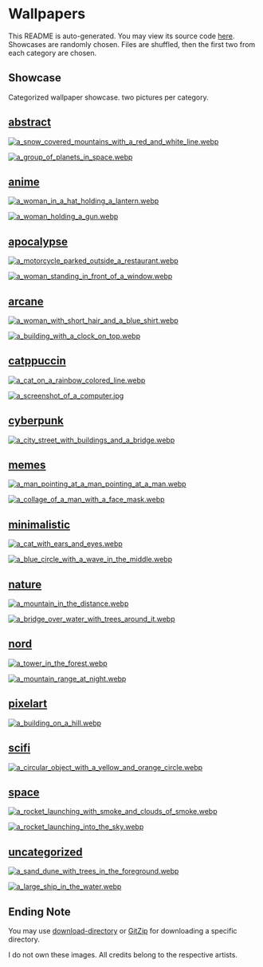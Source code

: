 # Wallpapers
This README is auto-generated. You may view its source code [here](./main.go).  Showcases are randomly chosen. Files
are shuffled, then the first two from each category are chosen.

## Showcase
Categorized wallpaper showcase. two pictures per category.



## [abstract](.././abstract)
  
 [![a_snow_covered_mountains_with_a_red_and_white_line.webp](.././abstract/a_snow_covered_mountains_with_a_red_and_white_line.webp)](.././abstract/a_snow_covered_mountains_with_a_red_and_white_line.webp)
  
 [![a_group_of_planets_in_space.webp](.././abstract/a_group_of_planets_in_space.webp)](.././abstract/a_group_of_planets_in_space.webp)
  

## [anime](.././anime)
  
 [![a_woman_in_a_hat_holding_a_lantern.webp](.././anime/a_woman_in_a_hat_holding_a_lantern.webp)](.././anime/a_woman_in_a_hat_holding_a_lantern.webp)
  
 [![a_woman_holding_a_gun.webp](.././anime/a_woman_holding_a_gun.webp)](.././anime/a_woman_holding_a_gun.webp)
  

## [apocalypse](.././apocalypse)
  
 [![a_motorcycle_parked_outside_a_restaurant.webp](.././apocalypse/a_motorcycle_parked_outside_a_restaurant.webp)](.././apocalypse/a_motorcycle_parked_outside_a_restaurant.webp)
  
 [![a_woman_standing_in_front_of_a_window.webp](.././apocalypse/a_woman_standing_in_front_of_a_window.webp)](.././apocalypse/a_woman_standing_in_front_of_a_window.webp)
  

## [arcane](.././arcane)
  
 [![a_woman_with_short_hair_and_a_blue_shirt.webp](.././arcane/a_woman_with_short_hair_and_a_blue_shirt.webp)](.././arcane/a_woman_with_short_hair_and_a_blue_shirt.webp)
  
 [![a_building_with_a_clock_on_top.webp](.././arcane/a_building_with_a_clock_on_top.webp)](.././arcane/a_building_with_a_clock_on_top.webp)
  

## [catppuccin](.././catppuccin)
  
 [![a_cat_on_a_rainbow_colored_line.webp](.././catppuccin/a_cat_on_a_rainbow_colored_line.webp)](.././catppuccin/a_cat_on_a_rainbow_colored_line.webp)
  
 [![a_screenshot_of_a_computer.jpg](.././catppuccin/a_screenshot_of_a_computer.jpg)](.././catppuccin/a_screenshot_of_a_computer.jpg)
  

## [cyberpunk](.././cyberpunk)
  
 [![a_city_street_with_buildings_and_a_bridge.webp](.././cyberpunk/a_city_street_with_buildings_and_a_bridge.webp)](.././cyberpunk/a_city_street_with_buildings_and_a_bridge.webp)
  

## [memes](.././memes)
  
 [![a_man_pointing_at_a_man_pointing_at_a_man.webp](.././memes/a_man_pointing_at_a_man_pointing_at_a_man.webp)](.././memes/a_man_pointing_at_a_man_pointing_at_a_man.webp)
  
 [![a_collage_of_a_man_with_a_face_mask.webp](.././memes/a_collage_of_a_man_with_a_face_mask.webp)](.././memes/a_collage_of_a_man_with_a_face_mask.webp)
  

## [minimalistic](.././minimalistic)
  
 [![a_cat_with_ears_and_eyes.webp](.././minimalistic/a_cat_with_ears_and_eyes.webp)](.././minimalistic/a_cat_with_ears_and_eyes.webp)
  
 [![a_blue_circle_with_a_wave_in_the_middle.webp](.././minimalistic/a_blue_circle_with_a_wave_in_the_middle.webp)](.././minimalistic/a_blue_circle_with_a_wave_in_the_middle.webp)
  

## [nature](.././nature)
  
 [![a_mountain_in_the_distance.webp](.././nature/a_mountain_in_the_distance.webp)](.././nature/a_mountain_in_the_distance.webp)
  
 [![a_bridge_over_water_with_trees_around_it.webp](.././nature/a_bridge_over_water_with_trees_around_it.webp)](.././nature/a_bridge_over_water_with_trees_around_it.webp)
  

## [nord](.././nord)
  
 [![a_tower_in_the_forest.webp](.././nord/a_tower_in_the_forest.webp)](.././nord/a_tower_in_the_forest.webp)
  
 [![a_mountain_range_at_night.webp](.././nord/a_mountain_range_at_night.webp)](.././nord/a_mountain_range_at_night.webp)
  

## [pixelart](.././pixelart)
  
 [![a_building_on_a_hill.webp](.././pixelart/a_building_on_a_hill.webp)](.././pixelart/a_building_on_a_hill.webp)
  

## [scifi](.././scifi)
  
 [![a_circular_object_with_a_yellow_and_orange_circle.webp](.././scifi/a_circular_object_with_a_yellow_and_orange_circle.webp)](.././scifi/a_circular_object_with_a_yellow_and_orange_circle.webp)
  

## [space](.././space)
  
 [![a_rocket_launching_with_smoke_and_clouds_of_smoke.webp](.././space/a_rocket_launching_with_smoke_and_clouds_of_smoke.webp)](.././space/a_rocket_launching_with_smoke_and_clouds_of_smoke.webp)
  
 [![a_rocket_launching_into_the_sky.webp](.././space/a_rocket_launching_into_the_sky.webp)](.././space/a_rocket_launching_into_the_sky.webp)
  

## [uncategorized](.././uncategorized)
  
 [![a_sand_dune_with_trees_in_the_foreground.webp](.././uncategorized/a_sand_dune_with_trees_in_the_foreground.webp)](.././uncategorized/a_sand_dune_with_trees_in_the_foreground.webp)
  
 [![a_large_ship_in_the_water.webp](.././uncategorized/a_large_ship_in_the_water.webp)](.././uncategorized/a_large_ship_in_the_water.webp)
  




## Ending Note
You may use [download-directory](https://download-directory.github.io/) or [GitZip](https://gitzip.org/) for downloading
 a specific directory.

I do not own these images. All credits belong to the respective artists.
